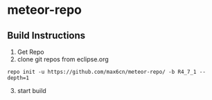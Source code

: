 # meteor-repo

## Build Instructions

1. Get Repo
2. clone git repos from eclipse.org

```
repo init -u https://github.com/max6cn/meteor-repo/ -b R4_7_1 --depth=1
```
3. start build

